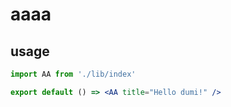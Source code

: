 # aaaa

## usage

```jsx
import AA from './lib/index'

export default () => <AA title="Hello dumi!" />
```